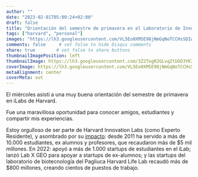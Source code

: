 ```yaml
---
author: ""
date: "2023-02-01T05:00:24+02:00"
draft: false
title: "Orientación del semestre de primavera en el Laboratorio de Innovación de Harvard"
tags: ["harvard", "personal"]
images: "https://lh3.googleusercontent.com/VL5Eo0XM5E98jNmGqNoTCCHsSDIwwWE5FLNGsFcGBPBSI6efGJbLynkXDhsEgx-qEOmFD2adcYDoQjI0meW0iIJyADVV5v_0v8Ifzq_9qdLZCa7ZGN7z89-D9_8fzKN7tS0nWzwRjf0=w2400"
comments: false     # set false to hide Disqus comments
share: true        # set false to share buttons
thumbnailImagePosition: left
thumbnailImage: https://lh3.googleusercontent.com/3Z2TogR2GLvqZtUGD3YK31vCo9Tle4d2ALqskGYCBEMKW3WayWiyig4ThVEOuHLWJ9rEn8037KVO0D86SGraVntU8EF4yULqfVCzL5h7Nc3ROCRzHV829hvNv7fNhjFtQ5Ma4VY2KXc=w2400
coverImage: https://lh3.googleusercontent.com/VL5Eo0XM5E98jNmGqNoTCCHsSDIwwWE5FLNGsFcGBPBSI6efGJbLynkXDhsEgx-qEOmFD2adcYDoQjI0meW0iIJyADVV5v_0v8Ifzq_9qdLZCa7ZGN7z89-D9_8fzKN7tS0nWzwRjf0=w2400
metaAlignment: center
coverMeta: out
---
```


El miércoles asistí a una muy buena orientación del semestre de primavera en iLabs de Harvard.

<!--more-->

Fue una maravillosa oportunidad para conocer amigos, estudiantes y compartir mis experiencias.

Estoy orgulloso de ser parte de Harvard Innovation Labs (como Experto Residente), y asombrado por su [impacto](https://innovationlabs.harvard.edu/about/news/harvard-innovation-labs-2022-year-in-review/): desde 2011 ha servido a más de 10.000 estudiantes, ex alumnos y profesores, que recaudaron más de $5 mil millones. En 2022: apoyó a más de 1.000 startups de estudiantes en el iLab; lanzó Lab X GEO para apoyar a startups de ex-alumnos; y las startups del laboratorio de biotecnología del Pagliuca Harvard Life Lab recaudó más de $800 millones, creando cientos de puestos de trabajo.